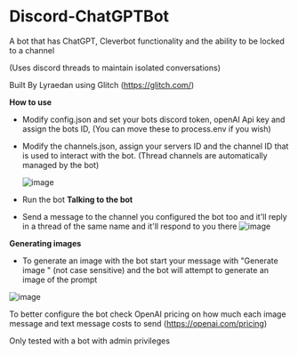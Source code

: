 # Discord-ChatGPTBot
A bot that has ChatGPT, Cleverbot functionality and the ability to be locked to a channel

(Uses discord threads to maintain isolated conversations)

Built By Lyraedan using Glitch (https://glitch.com/)

<b>How to use</b>
- Modify config.json and set your bots discord token, openAI Api key and assign the bots ID, (You can move these to process.env if you wish)
- Modify the channels.json, assign your servers ID and the channel ID that is used to interact with the bot.
  (Thread channels are automatically managed by the bot)
  
  ![image](https://github.com/Lyraedan/Discord-ChatGPTBot/assets/61066562/b22d746d-4b15-4391-a431-5b52addfa63e)

 
 - Run the bot
 <b>Talking to the bot</b>
 - Send a message to the channel you configured the bot too and it'll reply in a thread of the same name and it'll respond to you there
![image](https://github.com/Lyraedan/Discord-ChatGPTBot/assets/61066562/78420ee3-86e3-4807-a084-6626e6791124)

<b>Generating images</b>
- To generate an image with the bot start your message with "Generate image <prompt>" (not case sensitive) and the bot will attempt to generate an image of the prompt
 
![image](https://github.com/Lyraedan/Discord-ChatGPTBot/assets/61066562/b408fd67-7bf5-496e-86ae-62b2c83c2b7f)

 To better configure the bot check OpenAI pricing on how much each image message and text message costs to send (https://openai.com/pricing)
  
 Only tested with a bot with admin privileges
